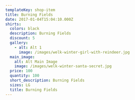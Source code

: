 ```yaml
---
templateKey: shop-item
title: Burning Fields
date: 2017-01-04T15:04:10.000Z
shirts:
  colors: black
  description: Burning Fields
  discount: 5
  gallery:
    - alt: Alt 1
      image: /images/welk-winter-girl-with-reindeer.jpg
  main_image:
    alt: Alt Main Image
    image: /images/welk-winter-santa-secret.jpg
  price: 100
  quantity: 100
  short_description: Burning Fields
  sizes: LG
  title: Burning Fields
---
```


